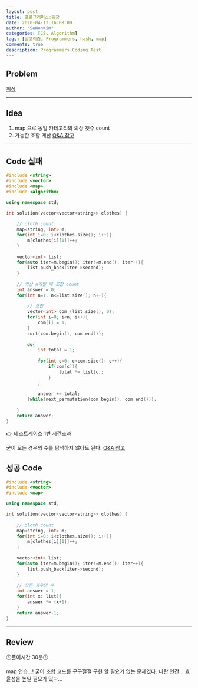 ```yaml
---
layout: post
title: 프로그래머스:위장
date: 2020-04-13 16:08:00
author: "SeWonKim"
categories: [CS, Algorithm]
tags: [알고리즘, Programmers, hash, map]
comments: true
description: Programmers Coding Test
---
```


## Problem

[위장](https://programmers.co.kr/learn/courses/30/lessons/42578#)

---

## Idea

1. map 으로 동일 카테고리의 의상 갯수 count
2. 가능한 조합 계산 [Q&A 참고](https://programmers.co.kr/learn/questions/3685)

---

## Code 실패
```cpp
#include <string>
#include <vector>
#include <map>
#include <algorithm>

using namespace std;

int solution(vector<vector<string>> clothes) {
    
    // cloth count
    map<string, int> m;
    for(int i=0; i<clothes.size(); i++){
        m[clothes[i][1]]++;
    }
    
    vector<int> list;
    for(auto iter=m.begin(); iter!=m.end(); iter++){
        list.push_back(iter->second);
    }
    
    // 의상 n개일 때 조합 count
    int answer = 0;
    for(int n=1; n<=list.size(); n++){
        
        // 조합
        vector<int> com (list.size(), 0);
        for(int i=0; i<n; i++){
            com[i] = 1;
        }
        sort(com.begin(), com.end());
        
        do{
            int total = 1;
            
            for(int c=0; c<com.size(); c++){
                if(com[c]){
                    total *= list[c];
                }
            }
            
            answer += total;
        }while(next_permutation(com.begin(), com.end()));
        
    }
    return answer;
}
```
👉 테스트케이스 1번 시간초과


굳이 모든 경우의 수를 탐색하지 않아도 된다. [Q&A 참고](https://programmers.co.kr/learn/questions/3685)


## 성공 Code
```cpp
#include <string>
#include <vector>
#include <map>

using namespace std;

int solution(vector<vector<string>> clothes) {
    
    // cloth count
    map<string, int> m;
    for(int i=0; i<clothes.size(); i++){
        m[clothes[i][1]]++;
    }
    
    vector<int> list;
    for(auto iter=m.begin(); iter!=m.end(); iter++){
        list.push_back(iter->second);
    }
    
    // 모든 경우의 수
    int answer = 1;
    for(int x: list){
        answer *= (x+1);
    }
    return answer-1;
}
```
---

## Review

🕒풀이시간 30분🕒 

map 연습...!
굳이 조합 코드를 구구절절 구현 할 필요가 없는 문제였다. 나란 인간... 효율성을 높일 필요가 있다...
